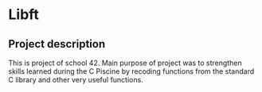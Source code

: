 # Libft

## Project description

This is project of school 42.
Main purpose of project was to strengthen skills learned during the C Piscine by recoding functions from the standard C library and other very useful functions.
